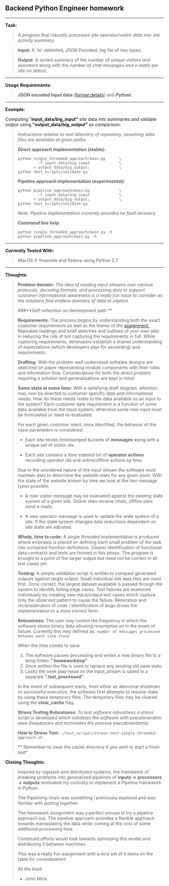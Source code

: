 Backend Python Engineer homework
--------------------------------


----------


**Task:** 

> *A program that robustly processes site operator/visitor data into site activity summary.*
  
>  **Input:** A '\n' delimited, JSON Encoded, log file of two types.

> **Output**: A sorted summary of the *number of unique visitors and operators* along with the *number of chat messages and e-mails* per site
> on *stdout*.

----------
**Usage Requirements:** 

> **JSON encoded input data** ([format details](https://gist.github.com/jzellner/856fd143323f3cba4773)) and **Python**.


----------


**Example:**

Computing  "**input_data/big_input"** site data into summaries and validate output using **"output_data/big_output"** as comparison:

 
> *Instructions relative to root directory of repository, assuming data files are available at given paths.*
> 
>**Direct approach implementation (stable):**
> 
>     python single_threaded_approach/main.py      \
>              -f input_data/big_input             \
>            > output_data/big_output;             \
>     python test_scripts/validate.py
> 
> **Pipeline approach implementation (experimental):**
> 
>     python pipeline_approach/main.py             \
>              -f input_data/big_input             \
>            > output_data/big_output;             \
>     python test_scripts/validate.py
> 
> *Note: Pipeline implementation currently provides no fault recovery.*
> 
> **Command line help**:
> 
>     python single_threaded_approach/main.py -h
>     python pipeline_approach/main.py -h


----------

**Currently Tested With:** 

> MacOS X Yosemite and Fedora using Python 2.7 


----------
**Thoughts:**

> **Problem domain:**  *The idea of reading input streams over various protocols, decoding formats, and processing data to support customer informational awareness is a really fun issue to consider as the solutions find endless domains of data to explore.*
> 
> ###**Self-reflection on development path ** 
> 
> **Requirements:**
> The process begins by understanding both the exact customer requirements as well as the theme of the [assignment ](https://gist.github.com/jzellner/856fd143323f3cba4773).  Repeated readings and brief sketches and outlines of your own aide in reducing the risk of not capturing the requirements in full.  While capturing requirements, developers establish a shared understanding of expectations (which developers plan for exceeding) and requirements.
> 
> **Drafting:**
> With the problem well understood software designs are sketched on paper representing module components with their roles and information flow.  Considerations for both the direct problem requiring a solution and generalizations are kept in mind.  
>
> **Some state at some time:**
>With a satisfying draft diagram, attention may now be directed to customer specific data and informational needs.  How do these needs relate to the data available as an input to the system?  Each customer data requirement is a function of some data available from the input system; otherwise some new input must be formulated or need re-evaluated.  
>
> For each given customer need, once identified, the behavior of the input parameters is considered.
>
> - Each site stores timestamped buckets of **messages** along with a unique set of visitor ids.
>
> - Each site contains a time indexed list of **operator actions** recording operator ids and online/offline actions by time.
> 
>Due to the unordered nature of the input stream the software must maintain data to determine the website state for any given point.  With the state of the website known by time we look at the two message types possible:
>
> - A new visitor message may be evaluated against the existing state
   system of a given site.  Online sites receive chats, offline sites send e-mails.
>
> - A new operator message is used to update the state system of a site.  If the state system changes  data reductions dependent on site state are adjusted.
>
> **Whelp, time to code:**
> A single threaded implementation is produced where emphasis is placed on defining each small problem of the task into contained function definitions.  Clearer identification of functional data contracts and tests are formed in this phase.  The program is brought to a point of the target output but need not be correct in all test cases yet.
> 
> **Testing:**
> A simple validation script is written to compare generated outputs against target output.  Small individual site data files are used first.  Once correct, the largest dataset available is passed through the system to identify failing edge cases.  Test failures are examined individually by creating new input/output test cases which capture only the observed pattern to cause the failure.  Reiteration and reconsideration of code / identification of bugs drives the implementation to a more correct form.
> 
>**Robustness:**
> The user may control the frequency in which the software stores binary data allowing resumption on in the event of failure.  Currently this may defined as:
> `number of messages processed between each save state`
> 
> When the time comes to save:
>  
>  1. The software pauses processing and writes a new binary file to a temp folder **".homeworktmp"**
>  2. Once written the file is used to replace any existing old save state.
>  3. Lastly the seek play-head on the input_stream is saved in a separate **".last_processed"**
> 
> In the event of subsequent starts, from either an abnormal shutdown or successful execution, the software first attempts to resume state by using these temporary files.
> The temporary files may be cleared using the **clear_cache** flag.
> 
> **Stress Testing Robustness:**
> *To test software robustness a stress script is developed which initializes the software with pseudorandom save frequencies and terminates the process pseudorandomly.*
>
> **How to Stress Test:**
> `./test_scripts/stress-test-single-threaded-approach.sh`
> 
> ** Remember to clear the cache directory if you wish to start a fresh test*

   **Closing Thoughts:**
   

> Inspired by logstash and distributed systems, the framework of breaking problems into generalized pipelines of **inputs -> processors -> outputs** motivated my curiosity to implement a Pipeline framework in Python.
> 
> The Pipelining chain was something I previously explored and was familiar with putting together.
>
> The homework assignment was a perfect excuse to try a pipeline approach out.  The pipeline approach provides a flexible approach towards manipulating the data while coming at the cost of some additional processing time.  
>
> Continued efforts would look towards optimizing this model and distributing it between machines.  
> 
> This was a really fun assignment with a nice set of it items on the table for consideration!  
> 
> All the best!
>   - John Mick
